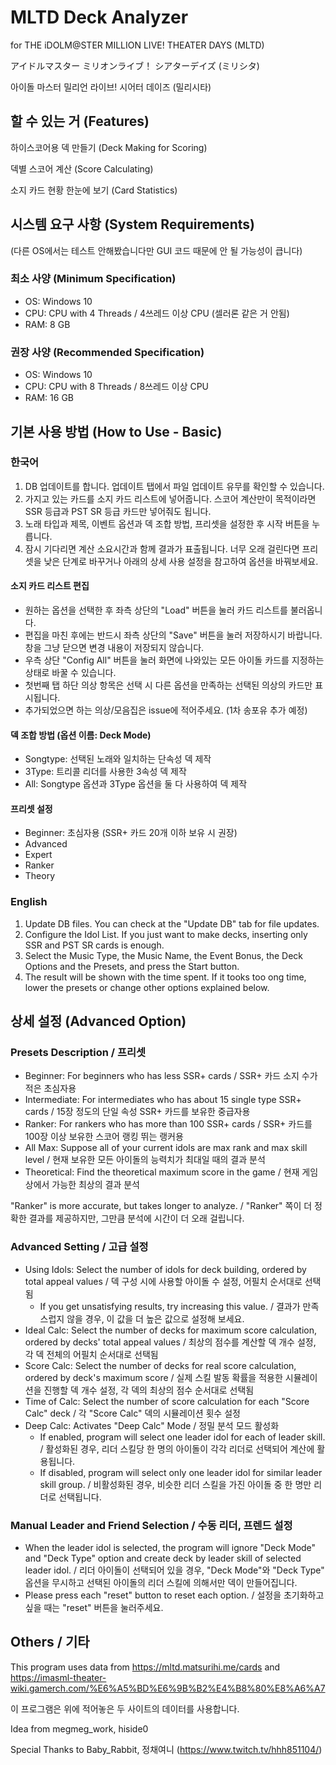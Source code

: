 # MLTD Deck Analyzer

for THE iDOLM@STER MILLION LIVE! THEATER DAYS (MLTD)

アイドルマスター ミリオンライブ！ シアターデイズ (ミリシタ)

아이돌 마스터 밀리언 라이브! 시어터 데이즈 (밀리시타)

## 할 수 있는 거 (Features)

하이스코어용 덱 만들기 (Deck Making for Scoring)

덱별 스코어 계산 (Score Calculating)

소지 카드 현황 한눈에 보기 (Card Statistics)

## 시스템 요구 사항 (System Requirements)

(다른 OS에서는 테스트 안해봤습니다만 GUI 코드 때문에 안 될 가능성이 큽니다)

### 최소 사양 (Minimum Specification)

- OS: Windows 10
- CPU: CPU with 4 Threads / 4쓰레드 이상 CPU (셀러론 같은 거 안됨)
- RAM: 8 GB

### 권장 사양 (Recommended Specification)

- OS: Windows 10
- CPU: CPU with 8 Threads / 8쓰레드 이상 CPU
- RAM: 16 GB

## 기본 사용 방법 (How to Use - Basic)

### 한국어

1. DB 업데이트를 합니다. 업데이트 탭에서 파일 업데이트 유무를 확인할 수 있습니다.
2. 가지고 있는 카드를 소지 카드 리스트에 넣어줍니다. 스코어 계산만이 목적이라면 SSR 등급과 PST SR 등급 카드만 넣어줘도 됩니다.
3. 노래 타입과 제목, 이벤트 옵션과 덱 조합 방법, 프리셋을 설정한 후 시작 버튼을 누릅니다.
4. 잠시 기다리면 계산 소요시간과 함께 결과가 표출됩니다. 너무 오래 걸린다면 프리셋을 낮은 단계로 바꾸거나 아래의 상세 사용 설정을 참고하여 옵션을 바꿔보세요.

#### 소지 카드 리스트 편집

- 원하는 옵션을 선택한 후 좌측 상단의 "Load" 버튼을 눌러 카드 리스트를 불러옵니다.
- 편집을 마친 후에는 반드시 좌측 상단의 "Save" 버튼을 눌러 저장하시기 바랍니다. 창을 그냥 닫으면 변경 내용이 저장되지 않습니다.
- 우측 상단 "Config All" 버튼을 눌러 화면에 나와있는 모든 아이돌 카드를 지정하는 상태로 바꿀 수 있습니다.
- 첫번째 탭 하단 의상 항목은 선택 시 다른 옵션을 만족하는 선택된 의상의 카드만 표시됩니다.
- 추가되었으면 하는 의상/모음집은 issue에 적어주세요. (1차 송포유 추가 예정)

#### 덱 조합 방법 (옵션 이름: Deck Mode)

- Songtype: 선택된 노래와 일치하는 단속성 덱 제작
- 3Type: 트리콜 리더를 사용한 3속성 덱 제작
- All: Songtype 옵션과 3Type 옵션을 둘 다 사용하여 덱 제작

#### 프리셋 설정

- Beginner: 초심자용 (SSR+ 카드 20개 이하 보유 시 권장)
- Advanced
- Expert
- Ranker
- Theory

### English

1. Update DB files. You can check at the "Update DB" tab for file updates.
2. Configure the Idol List. If you just want to make decks, inserting only SSR and PST SR cards is enough.
3. Select the Music Type, the Music Name, the Event Bonus, the Deck Options and the Presets, and press the Start button.
4. The result will be shown with the time spent. If it tooks too ong time, lower the presets or change other options explained below.

## 상세 설정 (Advanced Option)

### Presets Description / 프리셋

- Beginner: For beginners who has less SSR+ cards / SSR+ 카드 소지 수가 적은 초심자용
- Intermediate: For intermediates who has about 15 single type SSR+ cards / 15장 정도의 단일 속성 SSR+ 카드를 보유한 중급자용
- Ranker: For rankers who has more than 100 SSR+ cards / SSR+ 카드를 100장 이상 보유한 스코어 랭킹 뛰는 랭커용
- All Max: Suppose all of your current idols are max rank and max skill level / 현재 보유한 모든 아이돌의 능력치가 최대일 때의 결과 분석
- Theoretical: Find the theoretical maximum score in the game / 현재 게임상에서 가능한 최상의 결과 분석

"Ranker" is more accurate, but takes longer to analyze. / "Ranker" 쪽이 더 정확한 결과를 제공하지만, 그만큼 분석에 시간이 더 오래 걸립니다.

### Advanced Setting / 고급 설정

- Using Idols: Select the number of idols for deck building, ordered by total appeal values / 덱 구성 시에 사용할 아이돌 수 설정, 어필치 순서대로 선택됨
  - If you get unsatisfying results, try increasing this value. / 결과가 만족스럽지 않을 경우, 이 값을 더 높은 값으로 설정해 보세요.
- Ideal Calc: Select the number of decks for maximum score calculation, ordered by decks' total appeal values / 최상의 점수를 계산할 덱 개수 설정, 각 덱 전체의 어필치 순서대로 선택됨
- Score Calc: Select the number of decks for real score calculation, ordered by deck's maximum score / 실제 스킬 발동 확률을 적용한 시뮬레이션을 진행할 덱 개수 설정, 각 덱의 최상의 점수 순서대로 선택됨
- Time of Calc: Select the number of score calculation for each "Score Calc" deck / 각 "Score Calc" 덱의 시뮬레이션 횟수 설정
- Deep Calc: Activates "Deep Calc" Mode / 정밀 분석 모드 활성화
  - If enabled, program will select one leader idol for each of leader skill. / 활성화된 경우, 리더 스킬당 한 명의 아이돌이 각각 리더로 선택되어 계산에 활용됩니다.
  - If disabled, program will select only one leader idol for similar leader skill group. / 비활성화된 경우, 비슷한 리더 스킬을 가진 아이돌 중 한 명만 리더로 선택됩니다.

### Manual Leader and Friend Selection / 수동 리더, 프렌드 설정

- When the leader idol is selected, the program will ignore "Deck Mode" and "Deck Type" option and create deck by leader skill of selected leader idol. / 리더 아이돌이 선택되어 있을 경우, "Deck Mode"와 "Deck Type" 옵션을 무시하고 선택된 아이돌의 리더 스킬에 의해서만 덱이 만들어집니다.
- Please press each "reset" button to reset each option. / 설정을 초기화하고 싶을 때는 "reset" 버튼을 눌러주세요.

## Others / 기타

This program uses data from https://mltd.matsurihi.me/cards and https://imasml-theater-wiki.gamerch.com/%E6%A5%BD%E6%9B%B2%E4%B8%80%E8%A6%A7

이 프로그램은 위에 적어놓은 두 사이트의 데이터를 사용합니다.

Idea from megmeg_work, hiside0

Special Thanks to Baby_Rabbit, 정채여니 (https://www.twitch.tv/hhh851104/)

